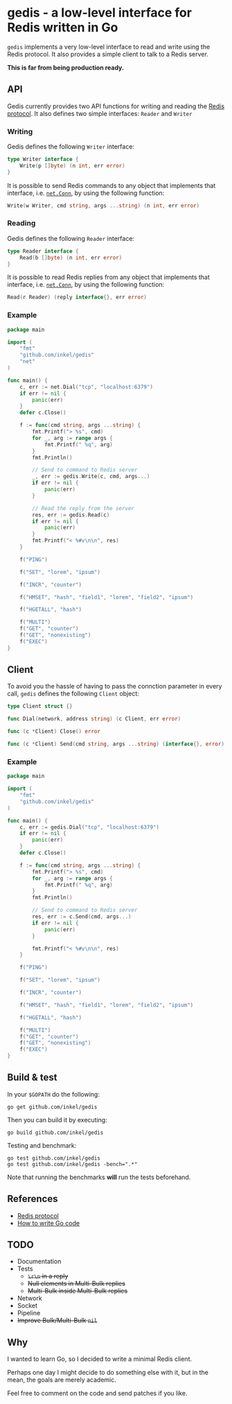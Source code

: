 # gedis - a low-level interface for Redis written in Go

`gedis` implements a very low-level interface to read and write using the Redis protocol. It also provides a simple client to talk to a Redis server.

**This is far from being production ready.**

## API

Gedis currently provides two API functions for writing and reading the [Redis protocol](http://redis.io/topics/protocol). It also defines two simple interfaces: `Reader` and `Writer`

### Writing

Gedis defines the following `Writer` interface:

```go
type Writer interface {
	Write(p []byte) (n int, err error)
}
```

It is possible to send Redis commands to any object that implements that interface, i.e. [`net.Conn`](http://golang.org/pkg/net/#Conn), by using the following function:

```go
Write(w Writer, cmd string, args ...string) (n int, err error)
```

### Reading

Gedis defines the following `Reader` interface:

```go
type Reader interface {
	Read(b []byte) (n int, err error)
}
```

It is possible to read Redis replies from any object that implements that interface, i.e. [`net.Conn`](http://golang.org/pkg/net/#Conn), by using the following function:

```go
Read(r Reader) (reply interface{}, err error)
```

### Example

```go
package main

import (
	"fmt"
	"github.com/inkel/gedis"
	"net"
)

func main() {
	c, err := net.Dial("tcp", "localhost:6379")
	if err != nil {
		panic(err)
	}
	defer c.Close()

	f := func(cmd string, args ...string) {
		fmt.Printf("> %s", cmd)
		for _, arg := range args {
			fmt.Printf(" %q", arg)
		}
		fmt.Println()

		// Send to command to Redis server
		_, err := gedis.Write(c, cmd, args...)
		if err != nil {
			panic(err)
		}

		// Read the reply from the server
		res, err := gedis.Read(c)
		if err != nil {
			panic(err)
		}
		fmt.Printf("< %#v\n\n", res)
	}

	f("PING")

	f("SET", "lorem", "ipsum")

	f("INCR", "counter")

	f("HMSET", "hash", "field1", "lorem", "field2", "ipsum")

	f("HGETALL", "hash")

	f("MULTI")
	f("GET", "counter")
	f("GET", "nonexisting")
	f("EXEC")
}

```

## Client

To avoid you the hassle of having to pass the connction parameter in every call, `gedis` defines the following `Client` object:

```go
type Client struct {}

func Dial(network, address string) (c Client, err error)

func (c *Client) Close() error

func (c *Client) Send(cmd string, args ...string) (interface{}, error)
```

### Example

```go
package main

import (
	"fmt"
	"github.com/inkel/gedis"
)

func main() {
	c, err := gedis.Dial("tcp", "localhost:6379")
	if err != nil {
		panic(err)
	}
	defer c.Close()

	f := func(cmd string, args ...string) {
		fmt.Printf("> %s", cmd)
		for _, arg := range args {
			fmt.Printf(" %q", arg)
		}
		fmt.Println()

		// Send to command to Redis server
		res, err := c.Send(cmd, args...)
		if err != nil {
			panic(err)
		}

		fmt.Printf("< %#v\n\n", res)
	}

	f("PING")

	f("SET", "lorem", "ipsum")

	f("INCR", "counter")

	f("HMSET", "hash", "field1", "lorem", "field2", "ipsum")

	f("HGETALL", "hash")

	f("MULTI")
	f("GET", "counter")
	f("GET", "nonexisting")
	f("EXEC")
}
```

## Build & test

In your `$GOPATH` do the following:

```
go get github.com/inkel/gedis
```

Then you can build it by executing:

```
go build github.com/inkel/gedis
```

Testing and benchmark:

```
go test github.com/inkel/gedis
go test github.com/inkel/gedis -bench=".*"
```

Note that running the benchmarks **will** run the tests beforehand.


## References

* [Redis protocol](http://redis.io/topics/protocol)
* [How to write Go code](http://golang.org/doc/code.html)

## TODO

* Documentation
* Tests
  * ~~`\r\n` in a reply~~
  * ~~Null elements in Multi-Bulk replies~~
  * ~~Multi-Bulk inside Multi-Bulk replies~~
* Network
* Socket
* Pipeline
* ~~Improve Bulk/Multi-Bulk `nil`~~

## Why

I wanted to learn Go, so I decided to write a minimal Redis client.

Perhaps one day I might decide to do something else with it, but in the mean, the goals are merely academic.

Feel free to comment on the code and send patches if you like.
